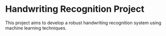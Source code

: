 # Handwriting Recognition Project

This project aims to develop a robust handwriting recognition system using machine learning techniques.
